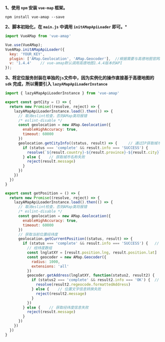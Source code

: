 **1、使用 ```npm``` 安装 ```vue-map``` 框架。**

```npm install vue-amap --save```

**2、脚本初始化，在 ```main.js``` 中调用 ```initAMapApiLoader``` 即可。***
```javascript
import VueAMap from 'vue-amap'

Vue.use(VueAMap);
VueAMap.initAMapApiLoader({
  key: 'YOUR_KEY',
  plugin: ['AMap.Geolocation', 'AMap.Geocoder'],  //根据需要与高德地图官网API，自行安装插件。实现定位服务，安装Geolocation插件与Geocoder插件即可
  v: '1.4.4'	// vue-amap默认调用高德地图1.4.4版本的API
});
```

**3、将定位服务封装在单独的```js```文件中，因为实例化的操作直接基于高德地图的 ```sdk``` 完成，所以需要引入 ```lazyAMapApiLoaderInstance```**
```javascript
import { lazyAMapApiLoaderInstance } from 'vue-amap'

export const getCity = () => {
  return new Promise((resolve, reject) => {
    lazyAMapApiLoaderInstance.load().then(() => {
      // 取消eslint检查，否则AMap类将报错
      /* eslint-disable */
      const geolocation = new AMap.Geolocation({
        enableHighAccuracy: true,
        timeout: 60000
      })
      geolocation.getCityInfo((status, result) => {		// 通过IP获取城市名称等信息
        if (status === 'complete' && result.info === 'SUCCESS') {		// 获取城市名称成功
          resolve(`${result.country}-${result.province}-${result.city}`)
        } else {	// 获取城市名称失败
          reject(result.message)
        }
      })
    })
  })
}

export const getPosition = () => {
  return new Promise((resolve, reject) => {
    lazyAMapApiLoaderInstance.load().then(() => {
      // 取消eslint检查，否则AMap类将报错
      /* eslint-disable */
      const geolocation = new AMap.Geolocation({
        enableHighAccuracy: true,
        timeout: 60000
      })
      // 获取当前位置经纬度
      geolocation.getCurrentPosition((status, result) => {
        if (status === 'complete' && result.info === 'SUCCESS') {	// 获取经纬度信息成功
          // 经纬度数组
          const lnglatXY = [result.position.lng, result.position.lat]
          const geocoder = new AMap.Geocoder({
            radius: 1000,
            extensions: 'all'
          })
          geocoder.getAddress(lnglatXY, function(status2, result2) {	// 转换为位置文字信息
            if (status2 === 'complete' && result2.info === 'OK') {	// 位置文字信息转换成功
              resolve(result2.regeocode.formattedAddress)
            } else {	// 位置文字信息转换失败
              reject(result2.message)
            }
          })
        } else {	// 获取经纬度信息失败
          reject(result.message)
        }
      })
    })
  })
}
```